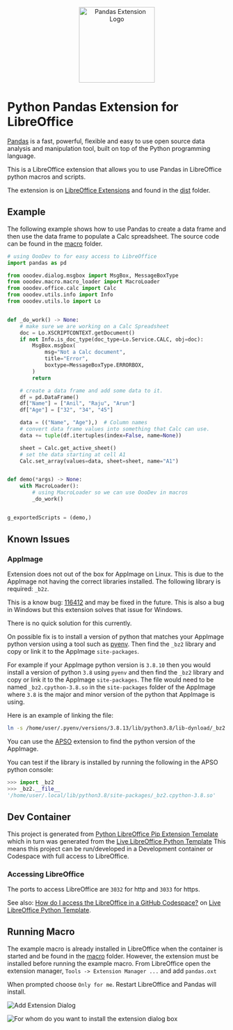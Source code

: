 <p align="center">
<img src="https://github.com/Amourspirit/python-libreoffice-pandas-ext/assets/4193389/76e3b356-51b1-48d4-a92b-18bdcb46fcf6" alt="Pandas Extension Logo" width="174" height="174">
</p>


# Python Pandas Extension for LibreOffice

[Pandas](https://pandas.pydata.org/) is a fast, powerful, flexible and easy to use open source data analysis and manipulation tool, built on top of the Python programming language.

This is a LibreOffice extension that allows you to use Pandas in LibreOffice python macros and scripts.

The extension is on [LibreOffice Extensions](https://extensions.libreoffice.org/en/extensions/show/41998) and found in the [dist](./dist) folder.

## Example

The following example shows how to use Pandas to create a data frame and then use the data frame to populate a Calc spreadsheet.
The source code can be found in the [macro](./macro) folder.

```python
# using OooDev to for easy access to LibreOffice
import pandas as pd

from ooodev.dialog.msgbox import MsgBox, MessageBoxType
from ooodev.macro.macro_loader import MacroLoader
from ooodev.office.calc import Calc
from ooodev.utils.info import Info
from ooodev.utils.lo import Lo


def _do_work() -> None:
    # make sure we are working on a Calc Spreadsheet
    doc = Lo.XSCRIPTCONTEXT.getDocument()
    if not Info.is_doc_type(doc_type=Lo.Service.CALC, obj=doc):
        MsgBox.msgbox(
            msg="Not a Calc document",
            title="Error",
            boxtype=MessageBoxType.ERRORBOX,
        )
        return

    # create a data frame and add some data to it.
    df = pd.DataFrame()
    df["Name"] = ["Anil", "Raju", "Arun"]
    df["Age"] = ["32", "34", "45"]

    data = (("Name", "Age"),)  # Column names
    # convert data frame values into something that Calc can use.
    data += tuple(df.itertuples(index=False, name=None))

    sheet = Calc.get_active_sheet()
    # set the data starting at cell A1
    Calc.set_array(values=data, sheet=sheet, name="A1")


def demo(*args) -> None:
    with MacroLoader():
        # using MacroLoader so we can use OooDev in macros
        _do_work()


g_exportedScripts = (demo,)
```

## Known Issues

### AppImage

Extension does not out of the box for AppImage on Linux. This is due to the AppImage not having the correct libraries installed. The following library is required: `_b2z`.

This is a know bug: [116412](https://bugs.documentfoundation.org/show_bug.cgi?id=116412) and may be fixed in the future. This is also a bug in Windows but this extension solves that issue for Windows.

There is no quick solution for this currently.

On possible fix is to install a version of python that matches your AppImage python version using a tool such as [pyenv](https://github.com/pyenv/pyenv). Then find the `_bz2` library and copy or link it to the AppImage `site-packages`.

For example if your AppImage python version is `3.8.10` then you would install a version of python `3.8` using `pyenv` and then find the `_bz2` library and copy or link it to the AppImage `site-packages`.
The file would need to be named `_bz2.cpython-3.8.so` in the `site-packages` folder of the AppImage where `3.8` is the major and minor version of the python that AppImage is using.

Here is an example of linking the file:

```bash
ln -s /home/user/.pyenv/versions/3.8.13/lib/python3.8/lib-dynload/_bz2.cpython-38-x86_64-linux-gnu.so /home/user/.local/lib/python3.8/site-packages/_bz2.cpython-3.8.so
```

You can use the [APSO](https://extensions.libreoffice.org/en/extensions/show/apso-alternative-script-organizer-for-python) extension to find the python version of the AppImage.

You can test if the library is installed by running the following in the APSO python console:

```python
>>> import _bz2
>>> _bz2.__file__
'/home/user/.local/lib/python3.8/site-packages/_bz2.cpython-3.8.so'
```

## Dev Container

This project is generated from [Python LibreOffice Pip Extension Template](https://github.com/Amourspirit/python-libreoffice-pip) which in turn was generated from the [Live LibreOffice Python Template] This means this project can be run/developed in a Development container or Codespace with full access to LibreOffice.

### Accessing LibreOffice

The ports to access LibreOffice are `3032` for http and `3033` for https.

See also: [How do I access the LibreOffice in a GitHub Codespace?](https://github.com/Amourspirit/live-libreoffice-python/wiki/FAQ#how-do-i-access-the-libreoffice-in-a-github-codespace) on [Live LibreOffice Python Template].

## Running Macro

The example macro is already installed in LibreOffice when the container is started and be found in the [macro](./macro) folder.
However, the extension must be installed before running the example macro. From LibreOffice open the extension manager, `Tools -> Extension Manager ...` and add `pandas.oxt`

When prompted choose `Only for me`. Restart LibreOffice and Pandas will install.

![Add Extension Dialog](https://github.com/Amourspirit/python-libreoffice-pandas-ext/assets/4193389/d62d9a5b-299d-48bd-bc41-0d0ff6718364)

![For whom do you want to install the extension dialog box](https://github.com/Amourspirit/python-libreoffice-numpy-ext/assets/4193389/ee0369a2-f2f9-45d9-b093-66a138078f2a)

[Live LibreOffice Python Template]:https://github.com/Amourspirit/live-libreoffice-python